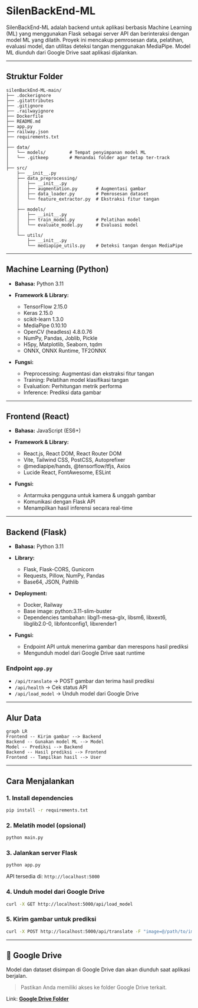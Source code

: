 # SilenBackEnd-ML

SilenBackEnd-ML adalah backend untuk aplikasi berbasis Machine Learning (ML) yang menggunakan Flask sebagai server API dan berinteraksi dengan model ML yang dilatih. Proyek ini mencakup pemrosesan data, pelatihan, evaluasi model, dan utilitas deteksi tangan menggunakan MediaPipe. Model ML diunduh dari Google Drive saat aplikasi dijalankan.

---

## Struktur Folder

```
silenBackEnd-ML-main/
├── .dockerignore
├── .gitattributes
├── .gitignore
├── .railwayignore
├── Dockerfile
├── README.md
├── app.py
├── railway.json
├── requirements.txt
│
├── data/
│   └── models/         # Tempat penyimpanan model ML
│   └── .gitkeep        # Menandai folder agar tetap ter-track
│
├── src/
    ├── __init__.py
    ├── data_preprocessing/
    │   ├── __init__.py
    │   ├── augmentation.py       # Augmentasi gambar
    │   ├── data_loader.py        # Pemrosesan dataset
    │   └── feature_extractor.py  # Ekstraksi fitur tangan
    │
    ├── models/
    │   ├── __init__.py
    │   ├── train_model.py        # Pelatihan model
    │   └── evaluate_model.py     # Evaluasi model
    │
    └── utils/
        ├── __init__.py
        └── mediapipe_utils.py    # Deteksi tangan dengan MediaPipe
```

---

## Machine Learning (Python)

* **Bahasa:** Python 3.11

* **Framework & Library:**

  * TensorFlow 2.15.0
  * Keras 2.15.0
  * scikit-learn 1.3.0
  * MediaPipe 0.10.10
  * OpenCV (headless) 4.8.0.76
  * NumPy, Pandas, Joblib, Pickle
  * H5py, Matplotlib, Seaborn, tqdm
  * ONNX, ONNX Runtime, TF2ONNX

* **Fungsi:**

  * Preprocessing: Augmentasi dan ekstraksi fitur tangan
  * Training: Pelatihan model klasifikasi tangan
  * Evaluation: Perhitungan metrik performa
  * Inference: Prediksi data gambar

---

## Frontend (React)

* **Bahasa:** JavaScript (ES6+)

* **Framework & Library:**

  * React.js, React DOM, React Router DOM
  * Vite, Tailwind CSS, PostCSS, Autoprefixer
  * @mediapipe/hands, @tensorflow/tfjs, Axios
  * Lucide React, FontAwesome, ESLint

* **Fungsi:**

  * Antarmuka pengguna untuk kamera & unggah gambar
  * Komunikasi dengan Flask API
  * Menampilkan hasil inferensi secara real-time

---

## Backend (Flask)

* **Bahasa:** Python 3.11

* **Library:**

  * Flask, Flask-CORS, Gunicorn
  * Requests, Pillow, NumPy, Pandas
  * Base64, JSON, Pathlib

* **Deployment:**

  * Docker, Railway
  * Base image: python:3.11-slim-buster
  * Dependencies tambahan: libgl1-mesa-glx, libsm6, libxext6, libglib2.0-0, libfontconfig1, libxrender1

* **Fungsi:**

  * Endpoint API untuk menerima gambar dan merespons hasil prediksi
  * Mengunduh model dari Google Drive saat runtime

### Endpoint `app.py`

* `/api/translate` → POST gambar dan terima hasil prediksi
* `/api/health` → Cek status API
* `/api/load_model` → Unduh model dari Google Drive

---

## Alur Data

```mermaid
graph LR
Frontend -- Kirim gambar --> Backend
Backend -- Gunakan model ML --> Model
Model -- Prediksi --> Backend
Backend -- Hasil prediksi --> Frontend
Frontend -- Tampilkan hasil --> User
```

---

## Cara Menjalankan

### 1. Install dependencies

```bash
pip install -r requirements.txt
```

### 2. Melatih model (opsional)

```bash
python main.py
```

### 3. Jalankan server Flask

```bash
python app.py
```

API tersedia di: `http://localhost:5000`

### 4. Unduh model dari Google Drive

```bash
curl -X GET http://localhost:5000/api/load_model
```

### 5. Kirim gambar untuk prediksi

```bash
curl -X POST http://localhost:5000/api/translate -F "image=@/path/to/image.jpg"
```

---

## 🔗 Google Drive

Model dan dataset disimpan di Google Drive dan akan diunduh saat aplikasi berjalan.

> Pastikan Anda memiliki akses ke folder Google Drive terkait.

Link: **[Google Drive Folder](#)**
